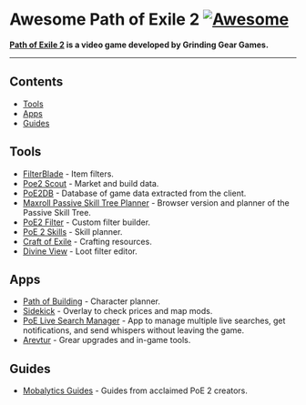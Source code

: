# Awesome Path of Exile 2 [![Awesome](https://awesome.re/badge-flat2.svg)](https://awesome.re)

**[Path of Exile 2](https://www.pathofexile2.com/) is a video game developed by Grinding Gear Games.**

<hr>

<!-- START doctoc generated TOC please keep comment here to allow auto update -->
<!-- DON'T EDIT THIS SECTION, INSTEAD RE-RUN doctoc TO UPDATE -->
## Contents

- [Tools](#tools)
- [Apps](#apps)
- [Guides](#guides)

<!-- END doctoc generated TOC please keep comment here to allow auto update -->

## Tools

- [FilterBlade](https://www.filterblade.xyz/?game=Poe2) - Item filters.
- [Poe2 Scout](https://poe2scout.com/) - Market and build data.
- [PoE2DB](https://poe2db.tw/) - Database of game data extracted from the client.
- [Maxroll Passive Skill Tree Planner](https://maxroll.gg/poe2/passive-tree/) - Browser version and planner of the Passive Skill Tree.
- [PoE2 Filter](https://poe2filter.com/) - Custom filter builder.
- [PoE 2 Skills](https://poe2skills.com/) - Skill planner.
- [Craft of Exile](https://www.craftofexile.com/?game=poe2) - Crafting resources.
- [Divine View](https://divineview.app/) - Loot filter editor.

## Apps

- [Path of Building](https://github.com/PathOfBuildingCommunity/PathOfBuilding-PoE2) - Character planner.
- [Sidekick](https://sidekick-poe.github.io/) - Overlay to check prices and map mods.
- [PoE Live Search Manager](https://github.com/5k-mirrors/poe-live-search-manager) - App to manage multiple live searches, get notifications, and send whispers without leaving the game.
- [Arevtur](https://github.com/mahhov/arevtur) - Grear upgrades and in-game tools.

## Guides

- [Mobalytics Guides](https://mobalytics.gg/poe-2/guides) - Guides from acclaimed PoE 2 creators.
